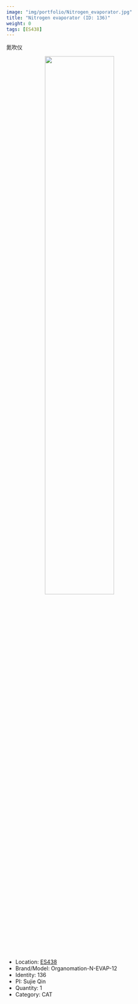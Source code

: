 ```yaml
---
image: "img/portfolio/Nitrogen_evaporator.jpg"
title: "Nitrogen evaporator (ID: 136)"
weight: 0
tags: [ES438]
---
```


氮吹仪

<!--more-->

<img src="../../img/portfolio/Nitrogen_evaporator.jpg" width="60%" style="display: block; margin: auto;">

- Location: [ES438](../../tags/es438)
- Brand/Model: Organomation-N-EVAP-12
- Identity: 136
- PI: Sujie Qin
- Quantity: 1
- Category: CAT






